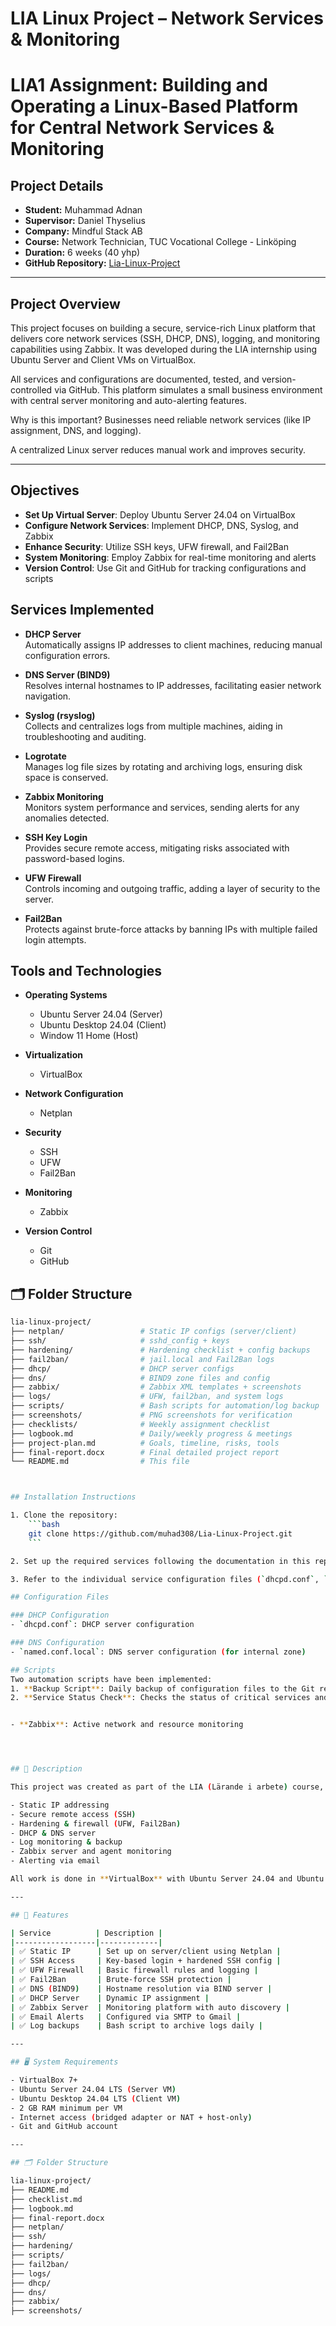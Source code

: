 # LIA Linux Project – Network Services & Monitoring

# LIA1 Assignment: Building and Operating a Linux-Based Platform for Central Network Services & Monitoring

## Project Details
- **Student:** Muhammad Adnan  
- **Supervisor:** Daniel Thyselius  
- **Company:** Mindful Stack AB  
- **Course:** Network Technician, TUC Vocational College - Linköping  
- **Duration:** 6 weeks (40 yhp)  
- **GitHub Repository:** [Lia-Linux-Project](https://github.com/muhad308/Lia-Linux-Project)

---

## Project Overview

This project focuses on building a secure, service-rich Linux platform that delivers core network services (SSH, DHCP, DNS), logging, and monitoring capabilities using Zabbix. It was developed during the LIA internship using Ubuntu Server and Client VMs on VirtualBox.

All services and configurations are documented, tested, and version-controlled via GitHub. This platform simulates a small business environment with central server monitoring and auto-alerting features.

Why is this important?
Businesses need reliable network services (like IP assignment, DNS, and logging).

A centralized Linux server reduces manual work and improves security.

---


## Objectives
- **Set Up Virtual Server**: Deploy Ubuntu Server 24.04 on VirtualBox
- **Configure Network Services**: Implement DHCP, DNS, Syslog, and Zabbix
- **Enhance Security**: Utilize SSH keys, UFW firewall, and Fail2Ban
- **System Monitoring**: Employ Zabbix for real-time monitoring and alerts
- **Version Control**: Use Git and GitHub for tracking configurations and scripts



## Services Implemented

- **DHCP Server**  
  Automatically assigns IP addresses to client machines, reducing manual configuration errors.

- **DNS Server (BIND9)**  
  Resolves internal hostnames to IP addresses, facilitating easier network navigation.

- **Syslog (rsyslog)**  
  Collects and centralizes logs from multiple machines, aiding in troubleshooting and auditing.

- **Logrotate**  
  Manages log file sizes by rotating and archiving logs, ensuring disk space is conserved.

- **Zabbix Monitoring**  
  Monitors system performance and services, sending alerts for any anomalies detected.

- **SSH Key Login**  
  Provides secure remote access, mitigating risks associated with password-based logins.

- **UFW Firewall**  
  Controls incoming and outgoing traffic, adding a layer of security to the server.

- **Fail2Ban**  
  Protects against brute-force attacks by banning IPs with multiple failed login attempts.



## Tools and Technologies

- **Operating Systems**  
  - Ubuntu Server 24.04 (Server)  
  - Ubuntu Desktop 24.04 (Client)
  - Window 11 Home (Host) 

- **Virtualization**  
  - VirtualBox  

- **Network Configuration**  
  - Netplan  

- **Security**  
  - SSH  
  - UFW  
  - Fail2Ban  

- **Monitoring**  
  - Zabbix  

- **Version Control**  
  - Git  
  - GitHub  


## 🗂️ Folder Structure

```bash
lia-linux-project/
├── netplan/                 # Static IP configs (server/client)
├── ssh/                     # sshd_config + keys
├── hardening/               # Hardening checklist + config backups
├── fail2ban/                # jail.local and Fail2Ban logs
├── dhcp/                    # DHCP server configs
├── dns/                     # BIND9 zone files and config
├── zabbix/                  # Zabbix XML templates + screenshots
├── logs/                    # UFW, fail2ban, and system logs
├── scripts/                 # Bash scripts for automation/log backup
├── screenshots/             # PNG screenshots for verification
├── checklists/              # Weekly assignment checklist
├── logbook.md               # Daily/weekly progress & meetings
├── project-plan.md          # Goals, timeline, risks, tools
├── final-report.docx        # Final detailed project report
└── README.md                # This file



## Installation Instructions

1. Clone the repository:
    ```bash
    git clone https://github.com/muhad308/Lia-Linux-Project.git
    ```

2. Set up the required services following the documentation in this repository.

3. Refer to the individual service configuration files (`dhcpd.conf`, `named.conf.local`, etc.) for specific details on configuring each service.

## Configuration Files

### DHCP Configuration
- `dhcpd.conf`: DHCP server configuration

### DNS Configuration
- `named.conf.local`: DNS server configuration (for internal zone)

## Scripts
Two automation scripts have been implemented:
1. **Backup Script**: Daily backup of configuration files to the Git repository.
2. **Service Status Check**: Checks the status of critical services and logs output to syslog.


- **Zabbix**: Active network and resource monitoring




## 📖 Description

This project was created as part of the LIA (Lärande i arbete) course, with the goal of designing, configuring, and documenting a **virtualized Linux environment** that provides:

- Static IP addressing
- Secure remote access (SSH)
- Hardening & firewall (UFW, Fail2Ban)
- DHCP & DNS server
- Log monitoring & backup
- Zabbix server and agent monitoring
- Alerting via email

All work is done in **VirtualBox** with Ubuntu Server 24.04 and Ubuntu Desktop/Client.

---

## 🧰 Features

| Service          | Description |
|------------------|-------------|
| ✅ Static IP      | Set up on server/client using Netplan |
| ✅ SSH Access     | Key-based login + hardened SSH config |
| ✅ UFW Firewall   | Basic firewall rules and logging |
| ✅ Fail2Ban       | Brute-force SSH protection |
| ✅ DNS (BIND9)    | Hostname resolution via BIND server |
| ✅ DHCP Server    | Dynamic IP assignment |
| ✅ Zabbix Server  | Monitoring platform with auto discovery |
| ✅ Email Alerts   | Configured via SMTP to Gmail |
| ✅ Log backups    | Bash script to archive logs daily |

---

## 🖥️ System Requirements

- VirtualBox 7+
- Ubuntu Server 24.04 LTS (Server VM)
- Ubuntu Desktop 24.04 LTS (Client VM)
- 2 GB RAM minimum per VM
- Internet access (bridged adapter or NAT + host-only)
- Git and GitHub account

---

## 🗂️ Folder Structure

lia-linux-project/
├── README.md
├── checklist.md
├── logbook.md
├── final-report.docx
├── netplan/
├── ssh/
├── hardening/
├── scripts/
├── fail2ban/
├── logs/
├── dhcp/
├── dns/
├── zabbix/
├── screenshots/

